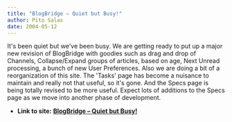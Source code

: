 ```yaml
---
title: "BlogBridge – Quiet but Busy!"
author: Pito Salas
date: 2004-05-12
---
```


It's been quiet but we've been busy. We are getting ready to put up a major
new revision of BlogBridge with goodies such as drag and drop of Channels,
Collapse/Expand groups of articles, based on age, Next Unread processing, a
bunch of new User Preferences. Also we are doing a bit of a reorganization of
this site. The 'Tasks' page has become a nuisance to maintain and really not
that useful, so it's gone. And the Specs page is being totally revised to be
more useful. Expect lots of additions to the Specs page as we move into
another phase of development.


* **Link to site:** **[BlogBridge – Quiet but Busy!](None)**
